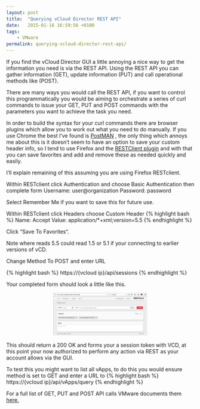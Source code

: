```yaml
---
layout: post
title:  "Querying vCloud Director REST API"
date:   2015-01-16 16:59:56 +0100
tags:
    - VMware
permalink: querying-vcloud-director-rest-api/
---
```

If you find the vCloud Director GUI a little annoying a nice way to get the information you need is via 
the REST API. Using the REST API you can gather information (GET), update information (PUT) and call 
operational methods like (POST).

There are many ways you would call the REST API,  if you want to control this programmatically you would 
be aiming to orchestrate a series of curl commands to issue your GET, PUT and POST commands with the 
parameters you want to achieve the task you need.

In order to build the syntax for your curl commands there are browser plugins which allow you to work 
out what you need to do manually.  If you use Chrome the best I’ve found is 
[PostMAN](https://chrome.google.com/webstore/detail/postman-rest-client/fdmmgilgnpjigdojojpjoooidkmcomcm)
,  the only thing which annoys me about this is it doesn’t seem to have an option to save your custom 
header info, so I tend to use Firefox and the 
[RESTClient plugin](https://addons.mozilla.org/en-US/firefox/addon/restclient/W0Sqc4ZY642oFbg&bvm=bv.83829542,d.d2s) 
and with that you can save favorites and add and remove these as needed quickly and easily.

I’ll explain remaining of this assuming you are using Firefox RESTclient.

Within RESTclient click Authentication and choose Basic Authentication then complete form
Username:    user@organization
Password:    password

Select Remember Me if you want to save this for future use.

Within RESTclient click Headers choose Custom Header
{% highlight bash %}
Name:        Accept
Value:       application/*+xml;version=5.5
{% endhighlight %}

Click “Save To Favorites“.

Note where reads 5.5 could read 1.5 or 5.1 if your connecting to earlier versions of vCD.

Change Method To POST and enter URL

{% highlight bash %}
https://{vcloud ip}/api/sessions
{% endhighlight %}

Your completed form should look a little like this.

<center><img src="/images/sessions.png" width="50%"></center>

This should return a 200 OK and forms your a session token with VCD,  at this point your now authorized 
to perform any action via REST as your account allows via the GUI.

To test this you might want to list all vApps,  to do this you would ensure method is set to GET and 
enter a URL to 
{% highlight bash %}
https://{vcloud ip}/api/vApps/query
{% endhighlight %}

For a full list of GET, PUT and POST API calls VMware documents them 
[here.](http://pubs.vmware.com/vcd-55/topic/com.vmware.vcloud.api.reference.doc_55/doc/index.html)